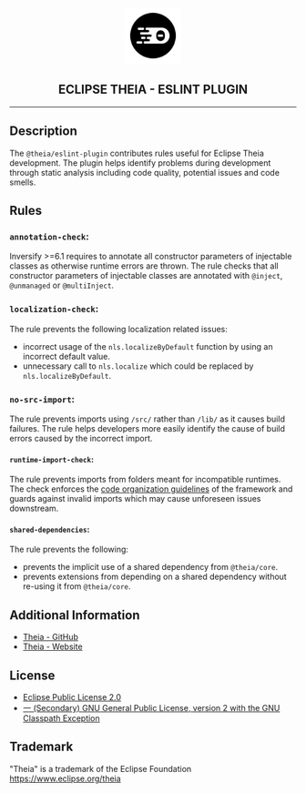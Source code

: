 <div align='center'>

<br />

<img src='https://raw.githubusercontent.com/eclipse-theia/theia/master/logo/theia.svg?sanitize=true' alt='theia-ext-logo' width='100px' />

<h2>ECLIPSE THEIA - ESLINT PLUGIN</h2>

<hr />

</div>

## Description

The `@theia/eslint-plugin` contributes rules useful for Eclipse Theia development.
The plugin helps identify problems during development through static analysis including code quality, potential issues and code smells.

## Rules

### `annotation-check`:

Inversify >=6.1 requires to annotate all constructor parameters of injectable classes as otherwise runtime errors are thrown.
The rule checks that all constructor parameters of injectable classes are annotated with `@inject`, `@unmanaged` or `@multiInject`.

### `localization-check`:

The rule prevents the following localization related issues:
- incorrect usage of the `nls.localizeByDefault` function by using an incorrect default value.
- unnecessary call to `nls.localize` which could be replaced by `nls.localizeByDefault`.

### `no-src-import`:

The rule prevents imports using `/src/` rather than `/lib/` as it causes build failures.
The rule helps developers more easily identify the cause of build errors caused by the incorrect import.

#### `runtime-import-check`:

The rule prevents imports from folders meant for incompatible runtimes.
The check enforces the [code organization guidelines](https://github.com/eclipse-theia/theia/wiki/Code-Organization) of the framework and guards against invalid imports which may cause unforeseen issues downstream.

#### `shared-dependencies`:

The rule prevents the following:
- prevents the implicit use of a shared dependency from `@theia/core`.
- prevents extensions from depending on a shared dependency without re-using it from `@theia/core`.

## Additional Information

- [Theia - GitHub](https://github.com/eclipse-theia/theia)
- [Theia - Website](https://theia-ide.org/)

## License

-   [Eclipse Public License 2.0](http://www.eclipse.org/legal/epl-2.0/)
-   [一 (Secondary) GNU General Public License, version 2 with the GNU Classpath Exception](https://projects.eclipse.org/license/secondary-gpl-2.0-cp)

## Trademark

"Theia" is a trademark of the Eclipse Foundation
https://www.eclipse.org/theia
